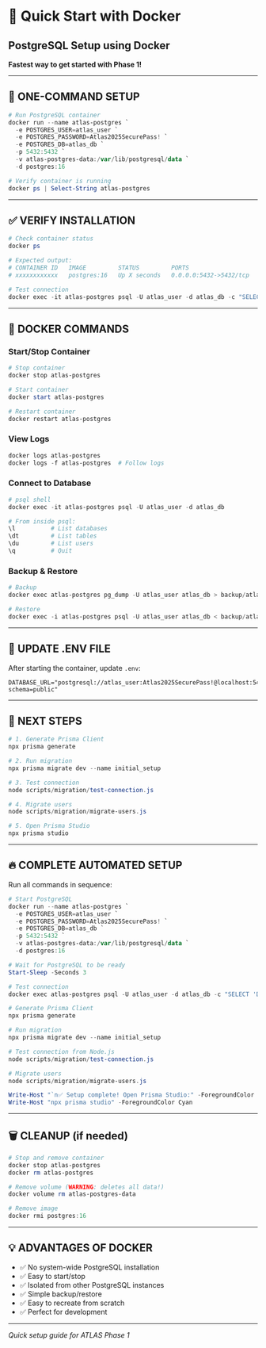 # 🐳 Quick Start with Docker
## PostgreSQL Setup using Docker

**Fastest way to get started with Phase 1!**

---

## 🚀 ONE-COMMAND SETUP

```powershell
# Run PostgreSQL container
docker run --name atlas-postgres `
  -e POSTGRES_USER=atlas_user `
  -e POSTGRES_PASSWORD=Atlas2025SecurePass! `
  -e POSTGRES_DB=atlas_db `
  -p 5432:5432 `
  -v atlas-postgres-data:/var/lib/postgresql/data `
  -d postgres:16

# Verify container is running
docker ps | Select-String atlas-postgres
```

---

## ✅ VERIFY INSTALLATION

```powershell
# Check container status
docker ps

# Expected output:
# CONTAINER ID   IMAGE         STATUS         PORTS                    NAMES
# xxxxxxxxxxxx   postgres:16   Up X seconds   0.0.0.0:5432->5432/tcp   atlas-postgres

# Test connection
docker exec -it atlas-postgres psql -U atlas_user -d atlas_db -c "SELECT version();"
```

---

## 🔧 DOCKER COMMANDS

### Start/Stop Container
```powershell
# Stop container
docker stop atlas-postgres

# Start container
docker start atlas-postgres

# Restart container
docker restart atlas-postgres
```

### View Logs
```powershell
docker logs atlas-postgres
docker logs -f atlas-postgres  # Follow logs
```

### Connect to Database
```powershell
# psql shell
docker exec -it atlas-postgres psql -U atlas_user -d atlas_db

# From inside psql:
\l          # List databases
\dt         # List tables
\du         # List users
\q          # Quit
```

### Backup & Restore
```powershell
# Backup
docker exec atlas-postgres pg_dump -U atlas_user atlas_db > backup/atlas_backup.sql

# Restore
docker exec -i atlas-postgres psql -U atlas_user atlas_db < backup/atlas_backup.sql
```

---

## 📝 UPDATE .ENV FILE

After starting the container, update `.env`:

```properties
DATABASE_URL="postgresql://atlas_user:Atlas2025SecurePass!@localhost:5432/atlas_db?schema=public"
```

---

## 🧪 NEXT STEPS

```powershell
# 1. Generate Prisma Client
npx prisma generate

# 2. Run migration
npx prisma migrate dev --name initial_setup

# 3. Test connection
node scripts/migration/test-connection.js

# 4. Migrate users
node scripts/migration/migrate-users.js

# 5. Open Prisma Studio
npx prisma studio
```

---

## 🔥 COMPLETE AUTOMATED SETUP

Run all commands in sequence:

```powershell
# Start PostgreSQL
docker run --name atlas-postgres `
  -e POSTGRES_USER=atlas_user `
  -e POSTGRES_PASSWORD=Atlas2025SecurePass! `
  -e POSTGRES_DB=atlas_db `
  -p 5432:5432 `
  -v atlas-postgres-data:/var/lib/postgresql/data `
  -d postgres:16

# Wait for PostgreSQL to be ready
Start-Sleep -Seconds 3

# Test connection
docker exec atlas-postgres psql -U atlas_user -d atlas_db -c "SELECT 'Database ready!';"

# Generate Prisma Client
npx prisma generate

# Run migration
npx prisma migrate dev --name initial_setup

# Test connection from Node.js
node scripts/migration/test-connection.js

# Migrate users
node scripts/migration/migrate-users.js

Write-Host "`n✅ Setup complete! Open Prisma Studio:" -ForegroundColor Green
Write-Host "npx prisma studio" -ForegroundColor Cyan
```

---

## 🗑️ CLEANUP (if needed)

```powershell
# Stop and remove container
docker stop atlas-postgres
docker rm atlas-postgres

# Remove volume (WARNING: deletes all data!)
docker volume rm atlas-postgres-data

# Remove image
docker rmi postgres:16
```

---

## 💡 ADVANTAGES OF DOCKER

- ✅ No system-wide PostgreSQL installation
- ✅ Easy to start/stop
- ✅ Isolated from other PostgreSQL instances
- ✅ Simple backup/restore
- ✅ Easy to recreate from scratch
- ✅ Perfect for development

---

*Quick setup guide for ATLAS Phase 1*
